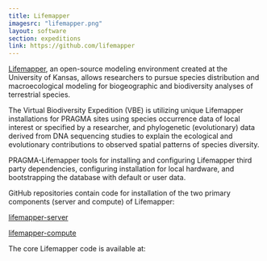 ```yaml
---
title: Lifemapper 
imagesrc: "lifemapper.png"
layout: software
section: expeditions
link: https://github.com/lifemapper
---
```


[Lifemapper][3], an open-source modeling environment created at the University of Kansas, allows researchers to pursue species distribution and macroecological modeling for biogeographic and biodiversity analyses of terrestrial species. 

The Virtual Biodiversity Expedition (VBE) is utilizing unique Lifemapper installations for PRAGMA sites using species occurrence data of local interest or specified by a researcher, and phylogenetic (evolutionary) data derived from DNA sequencing studies to explain the ecological and evolutionary contributions to observed spatial patterns of species diversity.

PRAGMA-Lifemapper tools for installing and configuring Lifemapper third party dependencies, configuring installation for local hardware, and bootstrapping the database with default or user data. 

GitHub repositories contain code for installation of the two primary components (server and compute) of Lifemapper:

[lifemapper-server][1] 

[lifemapper-compute][2]


The core Lifemapper code is available at:


[1]: https://github.com/pragmagrid/lifemapper-server
[2]: https://github.com/pragmagrid/lifemapper-compute
[3]: http://lifemapper.org

